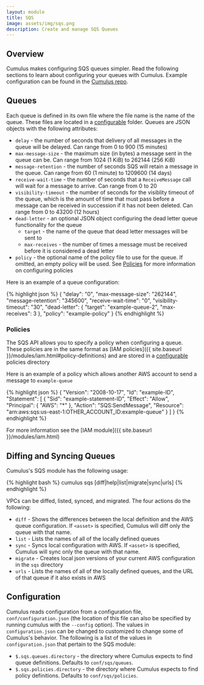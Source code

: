 ```yaml
---
layout: module
title: SQS
image: assets/img/sqs.png
description: Create and manage SQS Queues
---
```

Overview
--------
Cumulus makes configuring SQS queues simpler. Read the following sections to learn about configuring your queues with Cumulus. Example configuration can be found in the [Cumulus repo](https://github.com/lucidsoftware/cumulus).


Queues
---------------------

Each queue is defined in its own file where the file name is the name of the queue. These files are located in a [configurable](#configuration) folder. Queues are JSON objects with the following attributes:

* `delay` - the number of seconds that delivery of all messages in the queue will be delayed. Can range from 0 to 900 (15 minutes)
* `max-message-size` - the maximum size (in bytes) a message sent in the queue can be. Can range from 1024 (1 KiB) to 262144 (256 KiB)
* `message-retention` - the number of seconds SQS will retain a message in the queue. Can range from 60 (1 minute) to 1209600 (14 days)
* `receive-wait-time` - the number of seconds that a `ReceiveMessage` call will wait for a message to arrive. Can range from 0 to 20
* `visibility-timeout` - the number of seconds for the visiblity timeout of the queue, which is the amount of time that must pass before a message can be received in succession if it has not been deleted.  Can range from 0 to 43200 (12 hours)
* `dead-letter` - an optional JSON object configuring the dead letter queue functionality for the queue
  * `target` - the name of the queue that dead letter messages will be sent to
  * `max-receives` - the number of times a message must be received before it is considered a dead letter
* `policy` - the optional name of the policy file to use for the queue. If omitted, an empty policy will be used. See [Policies](#policies) for more information on configuring policies

Here is an example of a queue configuration:

{% highlight json %}
{
  "delay": "0",
  "max-message-size": "262144",
  "message-retention": "345600",
  "receive-wait-time": "0",
  "visibility-timeout": "30",
  "dead-letter": {
    "target": "example-queue-2",
    "max-receives": 3
  },
  "policy": "example-policy"
}
{% endhighlight %}


### Policies

The SQS API allows you to specify a policy when configuring a queue. These policies are in the same format as [IAM policies]({{ site.baseurl }}/modules/iam.html#policy-definitions) and are stored in a [configurable](#configuration) policies directory

Here is an example of a policy which allows another AWS account to send a message to `example-queue`

{% highlight json %}
{
  "Version": "2008-10-17",
  "Id": "example-ID",
  "Statement": [
    {
      "Sid": "example-statement-ID",
      "Effect": "Allow",
      "Principal": {
        "AWS": "*"
      },
      "Action": "SQS:SendMessage",
      "Resource": "arn:aws:sqs:us-east-1:OTHER_ACCOUNT_ID:example-queue"
    }
  ]
}
{% endhighlight %}

For more information see the [IAM module]({{ site.baseurl }}/modules/iam.html)


Diffing and Syncing Queues
------------------------------

Cumulus's SQS module has the following usage:

{% highlight bash %}
cumulus sqs [diff|help|list|migrate|sync|urls] <asset>
{% endhighlight %}

VPCs can be diffed, listed, synced, and migrated. The four actions do the following:

* `diff` - Shows the differences between the local definition and the AWS queue configuration. If `<asset>` is specified, Cumulus will diff only the queue with that name.
* `list` - Lists the names of all of the locally defined queues
* `sync` - Syncs local configuration with AWS. If `<asset>` is specified, Cumulus will sync only the queue with that name.
* `migrate` - Creates local json versions of your current AWS configuration in the `sqs` directory
* `urls` - Lists the names of all of the locally defined queues, and the URL of that queue if it also exists in AWS


Configuration
-------------
Cumulus reads configuration from a configuration file, `conf/configuration.json` (the location of this file can also be specified by running cumulus with the `--config` option). The values in `configuration.json` can be changed to customized to change some of Cumulus's behavior. The following is a list of the values in `configuration.json` that pertain to the SQS module:

* `$.sqs.queues.directory` - the directory where Cumulus expects to find queue definitions. Defaults to `conf/sqs/queues`.
* `$.sqs.policies.directory` - the directory where Cumulus expects to find policy definitions. Defaults to `conf/sqs/policies`.